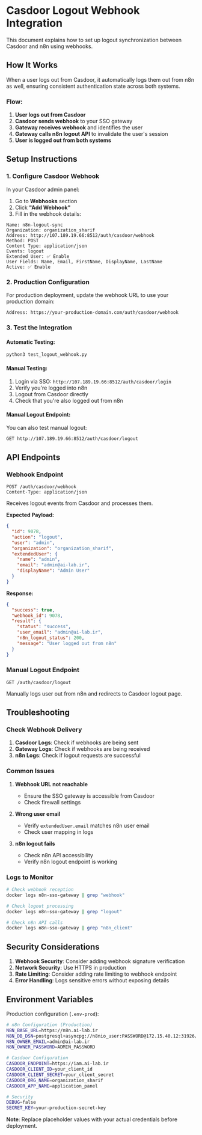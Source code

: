 # Casdoor Logout Webhook Integration

This document explains how to set up logout synchronization between Casdoor and n8n using webhooks.

## How It Works

When a user logs out from Casdoor, it automatically logs them out from n8n as well, ensuring consistent authentication state across both systems.

### Flow:
1. **User logs out from Casdoor**
2. **Casdoor sends webhook** to your SSO gateway
3. **Gateway receives webhook** and identifies the user
4. **Gateway calls n8n logout API** to invalidate the user's session
5. **User is logged out from both systems**

## Setup Instructions

### 1. Configure Casdoor Webhook

In your Casdoor admin panel:

1. Go to **Webhooks** section
2. Click **"Add Webhook"**
3. Fill in the webhook details:

```
Name: n8n-logout-sync
Organization: organization_sharif
Address: http://107.189.19.66:8512/auth/casdoor/webhook
Method: POST
Content Type: application/json
Events: logout
Extended User: ✅ Enable
User Fields: Name, Email, FirstName, DisplayName, LastName
Active: ✅ Enable
```

### 2. Production Configuration

For production deployment, update the webhook URL to use your production domain:

```
Address: https://your-production-domain.com/auth/casdoor/webhook
```

### 3. Test the Integration

#### Automatic Testing:
```bash
python3 test_logout_webhook.py
```

#### Manual Testing:
1. Login via SSO: `http://107.189.19.66:8512/auth/casdoor/login`
2. Verify you're logged into n8n
3. Logout from Casdoor directly
4. Check that you're also logged out from n8n

#### Manual Logout Endpoint:
You can also test manual logout:
```
GET http://107.189.19.66:8512/auth/casdoor/logout
```

## API Endpoints

### Webhook Endpoint
```
POST /auth/casdoor/webhook
Content-Type: application/json
```

Receives logout events from Casdoor and processes them.

**Expected Payload:**
```json
{
  "id": 9078,
  "action": "logout",
  "user": "admin",
  "organization": "organization_sharif",
  "extendedUser": {
    "name": "admin",
    "email": "admin@ai-lab.ir",
    "displayName": "Admin User"
  }
}
```

**Response:**
```json
{
  "success": true,
  "webhook_id": 9078,
  "result": {
    "status": "success",
    "user_email": "admin@ai-lab.ir",
    "n8n_logout_status": 200,
    "message": "User logged out from n8n"
  }
}
```

### Manual Logout Endpoint
```
GET /auth/casdoor/logout
```

Manually logs user out from n8n and redirects to Casdoor logout page.

## Troubleshooting

### Check Webhook Delivery

1. **Casdoor Logs**: Check if webhooks are being sent
2. **Gateway Logs**: Check if webhooks are being received
3. **n8n Logs**: Check if logout requests are successful

### Common Issues

1. **Webhook URL not reachable**
   - Ensure the SSO gateway is accessible from Casdoor
   - Check firewall settings

2. **Wrong user email**
   - Verify `extendedUser.email` matches n8n user email
   - Check user mapping in logs

3. **n8n logout fails**
   - Check n8n API accessibility
   - Verify n8n logout endpoint is working

### Logs to Monitor

```bash
# Check webhook reception
docker logs n8n-sso-gateway | grep "webhook"

# Check logout processing  
docker logs n8n-sso-gateway | grep "logout"

# Check n8n API calls
docker logs n8n-sso-gateway | grep "n8n_client"
```

## Security Considerations

1. **Webhook Security**: Consider adding webhook signature verification
2. **Network Security**: Use HTTPS in production
3. **Rate Limiting**: Consider adding rate limiting to webhook endpoint
4. **Error Handling**: Logs sensitive errors without exposing details

## Environment Variables

Production configuration (`.env-prod`):

```bash
# n8n Configuration (Production)
N8N_BASE_URL=https://n8n.ai-lab.ir
N8N_DB_DSN=postgresql+asyncpg://n8nio_user:PASSWORD@172.15.40.12:31926/n8nio2
N8N_OWNER_EMAIL=admin@ai-lab.ir
N8N_OWNER_PASSWORD=ADMIN_PASSWORD

# Casdoor Configuration
CASDOOR_ENDPOINT=https://iam.ai-lab.ir
CASDOOR_CLIENT_ID=your_client_id
CASDOOR_CLIENT_SECRET=your_client_secret
CASDOOR_ORG_NAME=organization_sharif
CASDOOR_APP_NAME=application_panel

# Security
DEBUG=false
SECRET_KEY=your-production-secret-key
```

**Note**: Replace placeholder values with your actual credentials before deployment.
